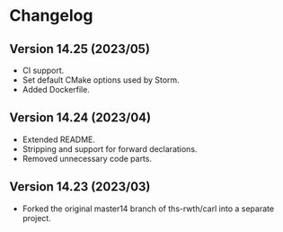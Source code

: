 
Changelog
==============


## Version  14.25 (2023/05)
- CI support.
- Set default CMake options used by Storm.
- Added Dockerfile.


## Version  14.24 (2023/04)
- Extended README.
- Stripping and support for forward declarations.
- Removed unnecessary code parts.


## Version  14.23 (2023/03)
- Forked the original master14 branch of ths-rwth/carl into a separate project.

